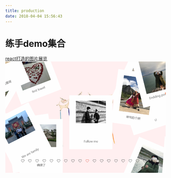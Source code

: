 ```yaml
---
title: production
date: 2018-04-04 15:56:43
---
```


练手demo集合
=============
[react打造的图片展览](http://smelly.xyz/memory/build/)
![lovely memory](./index/gallery.png)
